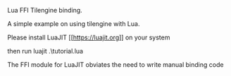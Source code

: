 Lua FFI Tilengine binding. 

A simple example on using tilengine with Lua.

Please install LuaJIT [[https://luajit.org]] on your system 

then run luajit .\tutorial.lua

The FFI module for LuaJIT obviates the need to write manual binding code
